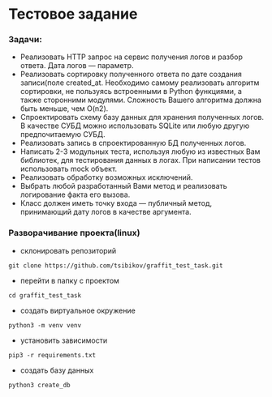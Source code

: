 # Тестовое задание

### Задачи:

- Реализовать HTTP запрос на сервис получения логов и разбор ответа. Дата логов — параметр.
- Реализовать сортировку полученного ответа по дате создания записи(поле
created_at. Необходимо самому реализовать алгоритм сортировки, не пользуясь встроенными в Python функциями, а также
сторонними модулями. Сложность Вашего алгоритма должна быть меньше, чем
O(n2).
- Спроектировать схему базу данных для хранения полученных логов. В качестве
СУБД можно использовать SQLite или любую другую предпочитаемую СУБД.
- Реализовать запись в спроектированную БД полученных логов.
- Написать 2-3 модульных теста, используя любую из известных Вам библиотек,
для тестирования данных в логах. При написании тестов использовать mock
объект.
- Реализовать обработку возможных исключений.
- Выбрать любой разработанный Вами метод и реализовать логирование факта
его вызова.
- Класс должен иметь точку входа — публичный метод, принимающий дату логов в
качестве аргумента.
  
### Разворачивание проекта(linux)
- склонировать репозиторий 
```
git clone https://github.com/tsibikov/graffit_test_task.git
```
- перейти в папку с проектом
```
cd graffit_test_task
```
- создать виртуальное окружение
```
python3 -m venv venv
```
- установить зависимости
```
pip3 -r requirements.txt
```
- создать базу данных
```
python3 create_db
```

